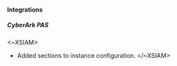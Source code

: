 
#### Integrations
##### CyberArk PAS
<~XSIAM>
- Added sections to instance configuration.
</~XSIAM>
